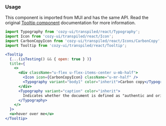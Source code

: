 ### Usage

This component is imported from MUI and has the same API.
Read the original [Tooltip component](https://v4.mui.com/api/tooltip/)
documentation for more information.

```jsx
import Typography from 'cozy-ui/transpiled/react/Typography';
import Icon from 'cozy-ui/transpiled/react/Icon';
import CarbonCopyIcon from 'cozy-ui/transpiled/react/Icons/CarbonCopy';
import Tooltip from 'cozy-ui/transpiled/react/Tooltip';

<Tooltip
  {...(isTesting() && { open: true } )}
  title={
    <>
      <div className="u-flex u-flex-items-center u-mb-half">
        <Icon icon={CarbonCopyIcon} className="u-mr-half" />
        <Typography variant="body1" color="inherit">Carbon copy</Typography>
      </div>
      <Typography variant="caption" color="inherit">
        Indicates whether the document is defined as "authentic and original" by Cozy Cloud, the host of your Cozy, as it can claim that it comes directly from a third-party service, without having undergone any modification.
      </Typography>
    </>
  }>
  <u>hover over me</u>
</Tooltip>
```
